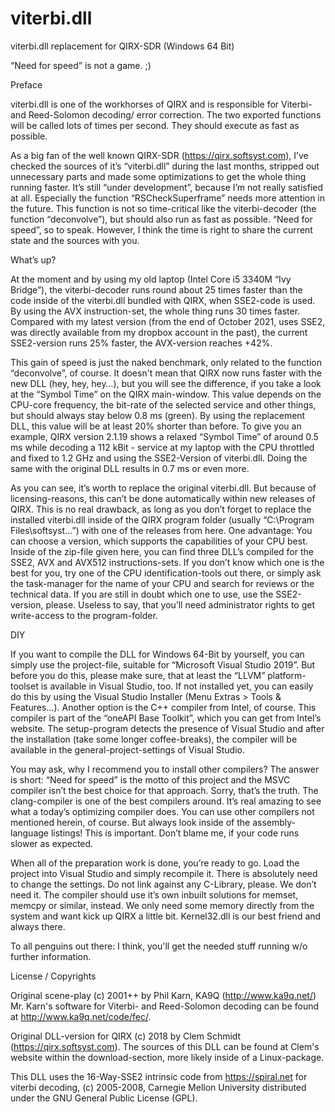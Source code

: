 # viterbi.dll
viterbi.dll replacement for QIRX-SDR (Windows 64 Bit)

“Need for speed” is not a game. ;)

Preface

viterbi.dll is one of the workhorses of QIRX and is responsible for Viterbi- and Reed-Solomon decoding/ error correction. The two exported functions will be called lots of times per second. They should execute as fast as possible.

As a big fan of the well known QIRX-SDR (https://qirx.softsyst.com), I’ve checked the sources of it’s “viterbi.dll” during the last months, stripped out unnecessary parts and made some optimizations to get the whole thing running faster. It’s still “under development”, because I’m not really satisfied at all. Especially the function “RSCheckSuperframe” needs more attention in the future. This function is not so time-critical like the viterbi-decoder (the function “deconvolve”), but should also run as fast as possible. “Need for speed”, so to speak. However, I think the time is right to share the current state and the sources with you. 



What’s up?
 
At the moment and by using my old laptop (Intel Core i5 3340M “Ivy Bridge”), the viterbi-decoder runs round about 25 times faster than the code inside of the viterbi.dll bundled with QIRX, when SSE2-code is used. By using the AVX instruction-set, the whole thing runs 30 times faster. Compared with my latest version (from the end of October 2021, uses SSE2, was directly available from my dropbox account in the past), the current SSE2-version runs 25% faster, the AVX-version reaches +42%.

This gain of speed is just the naked benchmark, only related to the function “deconvolve”, of course. It doesn't mean that QIRX now runs faster with the new DLL (hey, hey, hey…), but you will see the difference, if you take a look at the “Symbol Time” on the QIRX main-window. This value depends on the CPU-core frequency, the bit-rate of the selected service and other things, but should always stay below 0.8 ms (green). By using the replacement DLL, this value will be at least 20% shorter than before. To give you an example, QIRX version 2.1.19 shows a relaxed “Symbol Time” of around 0.5 ms while decoding a 112 kBit - service at my laptop with the CPU throttled and fixed to 1.2 GHz and using the SSE2-Version of viterbi.dll. Doing the same with the original DLL results in 0.7 ms or even more.

As you can see, it’s worth to replace the original viterbi.dll. But because of licensing-reasons, this can’t be done automatically within new releases of QIRX. This is no real drawback, as long as you don’t forget to replace the installed viterbi.dll inside of the QIRX program folder (usually “C:\Program Files\softsyst\...”) with one of the releases from here. One advantage: You can choose a version, which supports the capabilities of your CPU best. Inside of the zip-file given here, you can find three DLL’s compiled for the SSE2, AVX and AVX512 instructions-sets. If you don’t know which one is the best for you, try one of the CPU identification-tools out there, or simply ask the task-manager for the name of your CPU and search for reviews or the technical data. If you are still in doubt which one to use, use the SSE2-version, please. Useless to say, that you’ll need administrator rights to get write-access to the program-folder.




DIY

If you want to compile the DLL for Windows 64-Bit by yourself, you can simply use the project-file, suitable for “Microsoft Visual Studio 2019”. But before you do this, please make sure, that at least the “LLVM” platform-toolset is available in Visual Studio, too. If not installed yet, you can easily do this by using the Visual Studio Installer (Menu Extras > Tools & Features…). Another option is the C++ compiler from Intel, of course. This compiler is part of the “oneAPI Base Toolkit”, which you can get from Intel’s website. The setup-program detects the presence of Visual Studio and after the installation (take some longer coffee-breaks), the compiler will be available in the general-project-settings of Visual Studio. 

You may ask, why I recommend you to install other compilers? The answer is short: “Need for speed” is the motto of this project and the MSVC compiler isn’t the best choice for that approach. Sorry, that’s the truth. The clang-compiler is one of the best compilers around. It’s real amazing to see what a today’s optimizing compiler does. You can use other compilers not mentioned herein, of course. But always look inside of the assembly-language listings! This is important. Don’t blame me, if your code runs slower as expected.

When all of the preparation work is done, you’re ready to go. Load the project into Visual Studio and simply recompile it. There is absolutely need to change the settings. Do not link against any C-Library, please. We don’t need it. The compiler should use it’s own inbuilt solutions for memset, memcpy or similar, instead. We only need some memory directly from the system and want kick up QIRX a little bit. Kernel32.dll is our best friend and always there.

To all penguins out there: I think, you'll get the needed stuff running w/o further information. 



License / Copyrights

Original scene-play (c) 2001++ by Phil Karn, KA9Q (http://www.ka9q.net/) Mr. Karn's software for Viterbi- and Reed-Solomon decoding can be found at http://www.ka9q.net/code/fec/.

Original DLL-version for QIRX (c) 2018 by Clem Schmidt (https://qirx.softsyst.com). The sources of this DLL can be found at Clem's website within the download-section, more likely inside of a Linux-package.

This DLL uses the 16-Way-SSE2 intrinsic code from https://spiral.net for viterbi decoding, (c) 2005-2008, Carnegie Mellon University distributed under the GNU General Public License (GPL).

